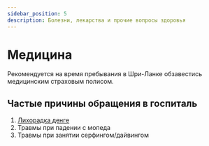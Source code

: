 ```yaml
---
sidebar_position: 5
description: Болезни, лекарства и прочие вопросы здоровья
---
```


# Медицина

Рекомендуется на время пребывания в Шри-Ланке обзавестись медицинским страховым полисом.

## Частые причины обращения в госпиталь

1. [Лихорадка денге](https://ru.wikipedia.org/wiki/%D0%9B%D0%B8%D1%85%D0%BE%D1%80%D0%B0%D0%B4%D0%BA%D0%B0_%D0%B4%D0%B5%D0%BD%D0%B3%D0%B5)
2. Травмы при падении с мопеда
3. Травмы при занятии серфингом/дайвингом
